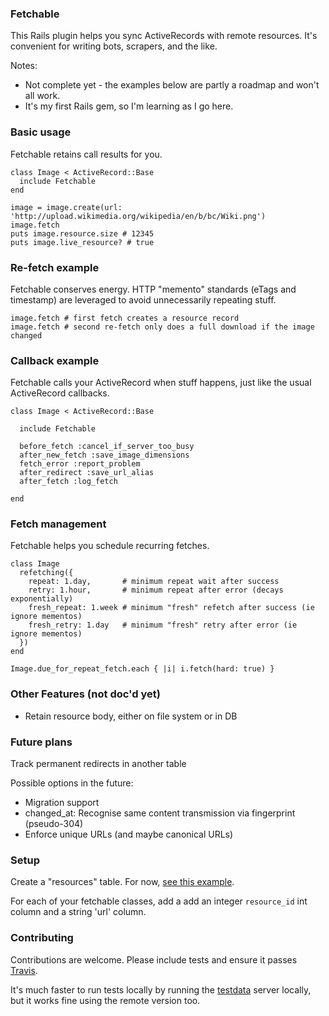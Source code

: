 ### Fetchable

This Rails plugin helps you sync ActiveRecords with remote resources. It's
convenient for writing bots, scrapers, and the like.

Notes:

* Not complete yet - the examples below are partly a roadmap and won't all
  work.
* It's my first Rails gem, so I'm learning as I go here.

### Basic usage

Fetchable retains call results for you.

    class Image < ActiveRecord::Base
      include Fetchable
    end

    image = image.create(url: 'http://upload.wikimedia.org/wikipedia/en/b/bc/Wiki.png')
    image.fetch
    puts image.resource.size # 12345
    puts image.live_resource? # true

### Re-fetch example

Fetchable conserves energy. HTTP "memento" standards (eTags and timestamp) are
leveraged to avoid unnecessarily repeating stuff.

    image.fetch # first fetch creates a resource record
    image.fetch # second re-fetch only does a full download if the image changed

### Callback example

Fetchable calls your ActiveRecord when stuff happens, just like the usual
ActiveRecord callbacks.

    class Image < ActiveRecord::Base

      include Fetchable

      before_fetch :cancel_if_server_too_busy
      after_new_fetch :save_image_dimensions
      fetch_error :report_problem
      after_redirect :save_url_alias
      after_fetch :log_fetch

    end

### Fetch management

Fetchable helps you schedule recurring fetches.

    class Image
      refetching({
        repeat: 1.day,       # minimum repeat wait after success
        retry: 1.hour,       # minimum repeat after error (decays exponentially)
        fresh_repeat: 1.week # minimum "fresh" refetch after success (ie ignore mementos)
        fresh_retry: 1.day   # minimum "fresh" retry after error (ie ignore mementos)
      })
    end

    Image.due_for_repeat_fetch.each { |i| i.fetch(hard: true) }

### Other Features (not doc'd yet)

* Retain resource body, either on file system or in DB

### Future plans

Track permanent redirects in another table

Possible options in the future:
* Migration support
* changed\_at: Recognise same content transmission via fingerprint (pseudo-304)
* Enforce unique URLs (and maybe canonical URLs)

### Setup

Create a "resources" table. For now, [see this
example](https://github.com/playerfm/fetchable/blob/master/test/dummy/db/migrate/01_create_resources.rb).

For each of your fetchable classes, add a add an integer `resource_id` int
column and a string 'url' column.

### Contributing

Contributions are welcome. Please include tests and ensure it passes [Travis](https://travis-ci.org/playerfm/fetchable).

It's much faster to run tests locally by running the
[testdata](https://github.com/playerfm/testdata) server locally, but it works
fine using the remote version too.
